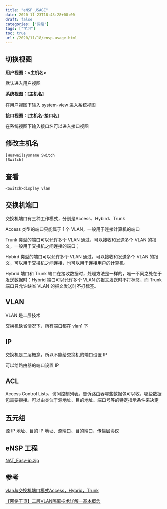 ```yaml
---
title: "eNSP_USAGE"
date: 2020-11-23T18:43:28+08:00
draft: false
categories: ["网络"]
tags: ["学习"]
toc: true
url: /2020/11/18/ensp-usage.html
---
```


## 切换视图

**用户视图：<主机名>**

默认进入用户视图

**系统视图：[主机名]**

在用户视图下输入 system-view 进入系统视图

**接口视图：[主机名-接口名]**

在系统视图下输入接口名可以进入接口视图

## 修改主机名

```bash
[Huawei]sysname Switch
[Switch]
```

## 查看

```
<Switch>display vlan

```

## 交换机端口

交换机端口有三种工作模式，分别是Access、Hybird、Trunk

Access 类型的端口只能属于 1 个 VLAN，一般用于连接计算机的端口

Trunk 类型的端口可以允许多个 VLAN 通过，可以接收和发送多个 VLAN 的报文，一般用于交换机之间连接的端口；

Hybird 类型的端口可以允许多个 VLAN 通过，可以接收和发送多个 VLAN 的报文，可以用于交换机之间连接，也可以用于连接用户的计算机。

Hybrid 端口和 Trunk 端口在接收数据时，处理方法是一样的，唯一不同之处在于发送数据时：Hybrid 端口可以允许多个 VLAN 的报文发送时不打标签，而 Trunk 端口只允许缺省 VLAN 的报文发送时不打标签。



## VLAN

VLAN 是二层技术



交换机缺省情况下，所有端口都在 vlan1 下



## IP

交换机是二层概念，所以不能给交换机的端口设置 IP

可以给路由器的端口设置 IP



## ACL

Access Control Lists，访问控制列表。告诉路由器哪些数据包可以收，哪些数据包需要拒接。可以由类似于源地址、目的地址、端口号等的特定指示条件来决定



## 五元组

源 IP 地址、目的 IP 地址、源端口、目的端口、传输层协议

## eNSP 工程

 [NAT_Easy-ip.zip](/files/NAT_Easy-ip.zip) 

## 参考

[vlan与交换机端口模式Access，Hybrid，Trunk](https://www.cnblogs.com/sddai/p/8941757.html)

[【网络干货】二层VLAN隔离技术详解一基本概念](https://mp.weixin.qq.com/s?__biz=MzIwOTcyNjA3Mw==&mid=2247484569&idx=1&sn=95ef4cda2b5439d7ace16b59157f366b&chksm=976e3b8fa019b2998df3b849f8049ce5df996aa9bf0ce4f44896114e9c5a5696bc45d778780e&scene=21#wechat_redirect)